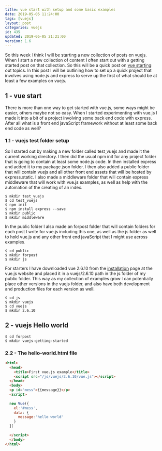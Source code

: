 ```yaml
---
title: vue start with setup and some basic examples
date: 2019-05-05 11:24:00
tags: [vuejs]
layout: post
categories: vuejs
id: 435
updated: 2019-05-05 21:21:00
version: 1.6
---
```


So this week I think I will be starting a new collection of posts on [vuejs](https://vuejs.org/). When I start a new collection of content I often start out with a getting started post on that collection. So this will be a quick post on [vue starting](https://vuejs.org/v2/guide/) out topics. In this post I will be outlining how to set up a quick project that involves using node.js and express to serve up the first of what should be at least a few examples on vuejs.

<!-- more -->

## 1 - vue start

There is more than one way to get started with vue.js, some ways might be easier, others maybe not so easy. When I started experimenting with vue.js I made it into a bit of a project involving some back end code with express. After all what is a front end javaScript framework without at least some back end code as well? 

### 1.1 - vuejs test folder setup

So I started out by making a new folder called test_vuejs and made it the current working directory. I then did the usual npm init for any project folder that is going to contain at least some node.js code. In then installed express and added it to my package.json folder. I then also added a public folder that will contain vuejs and all other front end assets that will be hosted by express.static. I also made a middleware folder that will contain express middleware that will work with vue.js examples, as well as help with the automation of the creating of an index.

```
$ mkdir test_vuejs
$ cd test_vuejs
$ npm init
$ npm install express --save
$ mkdir public
$ mkdir middleware
```

In the public folder I also made an forpost folder that will contain folders for each post I write for vue.js including this one, as well as the js folder as well to hold vue.js and any other front end javaScript that I might use across examples.

```
$ cd public
$ mkdir forpost
$ mkdir js
```

For starters I have downloaded vue 2.6.10 from the [installation](https://vuejs.org/v2/guide/installation.html) page at the vue.js website and placed it in a vuejs\/2.6.10 path in the js folder of my public folder. This way as my collection of examples grow I can potentially place other versions in the vuejs folder, and also have both development and production files for each version as well.

```
$ cd js
$ mkdir vuejs
$ cd vuejs
$ mkdir 2.6.10
```

## 2 - vuejs Hello world

```
$ cd forpost
$ mkdir vuejs-getting-started
```

### 2.2 - The hello-world.html file

```html
<html>
  <head>
    <title>First vue.js example</title>
    <script src="/js/vuejs/2.6.10/vue.js"></script>
  </head>
  <body>
  <p id="mess">{{message}}</p>
  <script>
  
  new Vue({
    el:'#mess',
    data: {
      message:'hello world'
    }
  })
  
  </script>
  </body>
</html>
```